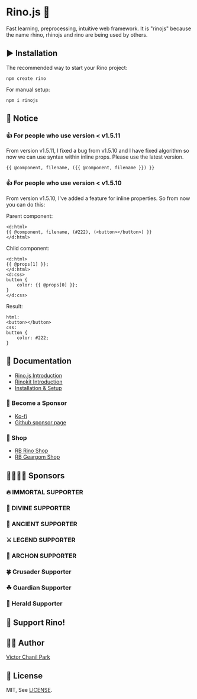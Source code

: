 # Rino.js 🦏

Fast learning, preprocessing, intuitive web framework. It is "rinojs" because the name rhino, rhinojs and rino are being used by others.

## ▶️ Installation

The recommended way to start your Rino project:

```
npm create rino
```

For manual setup:

```
npm i rinojs
```

## 📢 Notice

### 👍 For people who use version < v1.5.11

From version v1.5.11, I fixed a bug from v1.5.10 and I have fixed algorithm so now we can use syntax within inline props.
Please use the latest version.

```
{{ @component, filename, ({{ @component, filename }}) }}
```

### 👍 For people who use version < v1.5.10

From version v1.5.10, I've added a feature for inline properties.
So from now you can do this:

Parent component:

```
<d:html>
{{ @component, filename, (#222), (<button></button>) }}
</d:html>
```

Child component:

```
<d:html>
{{ @props[1] }};
</d:html>
<d:css>
button {
    color: {{ @props[0] }};
}
</d:css>
```

Result:

```
html:
<button></button>
css:
button {
    color: #222;
}
```

## 📖 Documentation

- [Rino.js Introduction](https://rinojs.org/documents/introduction.html)
- [Rinokit Introduction](https://rinojs.org/documents/rinokit.html)
- [Installation & Setup](https://rinojs.org/documents/installation.html)

### 👼 Become a Sponsor

- [Ko-fi](https://ko-fi.com/opdev1004)
- [Github sponsor page](https://github.com/sponsors/opdev1004)

### 🎁 Shop

- [RB Rino Shop](https://www.redbubble.com/shop/ap/149559711)
- [RB Geargom Shop](https://www.redbubble.com/people/Geargom/shop)

## 👨‍👩‍👧‍👦 **Sponsors**

### 🔥 **IMMORTAL SUPPORTER**

### 👼 **DIVINE SUPPORTER**

### 🎻 **ANCIENT SUPPORTER**

### ⚔ **LEGEND SUPPORTER**

### 🌲 **ARCHON SUPPORTER**

### 🍀 Crusader Supporter

### ☘ Guardian Supporter

### 🌱 Herald Supporter

## 💪 Support Rino!

## 👨‍💻 Author

[Victor Chanil Park](https://github.com/opdev1004)

## 💯 License

MIT, See [LICENSE](./LICENSE).
